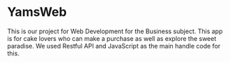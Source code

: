 # YamsWeb
This is our project for Web Development for the Business subject. This app is for cake lovers who can make a purchase as well as explore the sweet paradise. We used Restful API and JavaScript as the main handle code for this.
